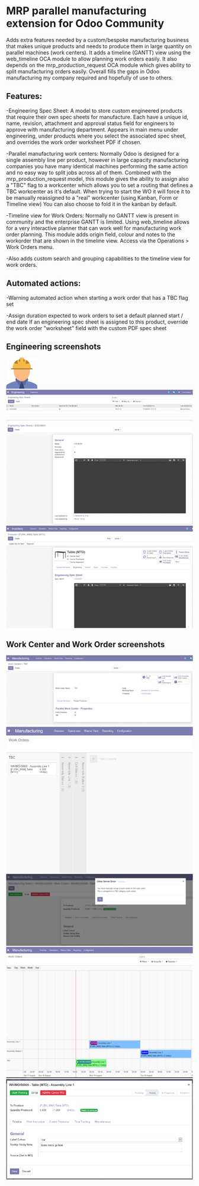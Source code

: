 # MRP parallel manufacturing extension for Odoo Community

Adds extra features needed by a custom/bespoke manufacturing business that makes unique products and needs to produce them in large quantity on parallel machines (work centers). It adds a timeline (GANTT) view using the web_timeline OCA module to allow planning work orders easily.
It also depends on the mrp_production_request OCA module which gives ability to split manufacturing orders easily.
Overall fills the gaps in Odoo manufacturing my company required and hopefully of use to others.

## Features:

-Engineering Spec Sheet: A model to store custom engineered products that require their own spec sheets for manufacture.
Each have a unique id, name, revision, attachment and approval status field for engineers to approve with manufacturing department.
Appears in main menu under engineering, under products where you select the associated spec sheet, and overrides the work order worksheet PDF if chosen.

-Parallel manufacturing work centers: Normally Odoo is designed for a single assembly line per product, however in large capacity manufacturing companies you have many identical machines performing the same action and no easy way to split jobs across all of them.
Combined with the mrp_production_request model, this module gives the ability to assign also a "TBC" flag to a workcenter which allows you to set a routing that defines a TBC workcenter as it's default. When trying to start the WO it will force it to be manually reassigned to a "real" workcenter (using Kanban, Form or Timeline view)
You can also choose to fold it in the kanban by default.

-Timeline view for Work Orders: Normally no GANTT view is present in community and the enterprise GANTT is limited. Using web_timeline allows for a very interactive planner that can work well for manufacturing work order planning. This module adds origin field, colour and notes to the workorder that are shown in the timeline view.
Access via the Operations > Work Orders menu.

-Also adds custom search and grouping capabilities to the timeline view for work orders.

## Automated actions:

-Warning automated action when starting a work order that has a TBC flag set

-Assign duration expected to work orders to set a default planned start / end date
If an engineering spec sheet is assigned to this product, override the work order "worksheet" field with the custom PDF spec sheet

## Engineering screenshots
![Alt text](/static/img/icon.jpg?raw=true "Engineering")
![Alt text](/static/img/engspecsheets-1.PNG?raw=true "Engineering Spec Sheet list")
![Alt text](/static/img/engspecsheets-2.PNG?raw=true "Engineering Spec Sheet form")
![Alt text](/static/img/engspecsheets-3.PNG?raw=true "Engineering Spec Sheet assigned to product")
## Work Center and Work Order screenshots
![Alt text](/static/img/workcenter-1.PNG?raw=true "Work Center extra fields")
![Alt text](/static/img/workorders-1.PNG?raw=true "Work Order kanban all stages")
![Alt text](/static/img/workorders-2.PNG?raw=true "Work Order TBC warning")
![Alt text](/static/img/workorders-3.PNG?raw=true "Work Order planner")
![Alt text](/static/img/workorders-4.PNG?raw=true "Work Order planner custom fields")

